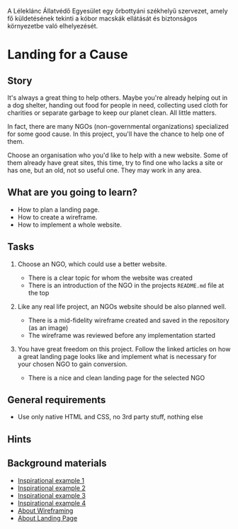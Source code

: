 A Léleklánc Állatvédő Egyesület egy őrbottyáni székhelyű szervezet, amely fő küldetésének tekinti a kóbor macskák ellátását és biztonságos környezetbe való elhelyezését. 


# Landing for a Cause

## Story

It's always a great thing to help others. 
Maybe you're already helping out in a dog shelter, 
handing out food for people in need, collecting used cloth for charities or 
separate garbage to keep our planet clean. All little matters.

In fact, there are many NGOs (non-governmental organizations) specialized for some good cause. 
In this project, you'll have the chance to help one of them.

Choose an organisation who you'd like to help with a new website. 
Some of them already have great sites, this time, try to find one who lacks a site or has one,
but an old, not so useful one. 
They may work in any area.

## What are you going to learn?

- How to plan a landing page.
- How to create a wireframe.
- How to implement a whole website.

## Tasks

1. Choose an NGO, which could use a better website.
    - There is a clear topic for whom the website was created
    - There is an introduction of the NGO in the projects `README.md` file at the top

2. Like any real life project, an NGOs website should be also planned well.
    - There is a mid-fidelity wireframe created and saved in the repository (as an image)
    - The wireframe was reviewed before any implementation started

3. You have great freedom on this project. Follow the linked articles on how a great landing page looks like and implement what is necessary for your chosen NGO to gain conversion.
    - There is a nice and clean landing page for the selected NGO

## General requirements

- Use only native HTML and CSS, no 3rd party stuff, nothing else

## Hints



## Background materials

- <i class="far fa-exclamation"></i> [Inspirational example 1](https://kategora.com/en/)
- <i class="far fa-exclamation"></i> [Inspirational example 2](https://climate.cymru)
- <i class="far fa-exclamation"></i> [Inspirational example 3](https://traffickwatch.org/)
- <i class="far fa-exclamation"></i> [Inspirational example 4](https://wearwith.care)
- <i class="far fa-book-open"></i> [About Wireframing](https://www.awwwards.com/wireframe-basics-for-beginners-an-agency-perspective.html)
- <i class="far fa-book-open"></i> [About Landing Page](https://www.awwwards.com/how-a-simple-landing-page-can-drastically-change-the-face-of-your-business.html)
